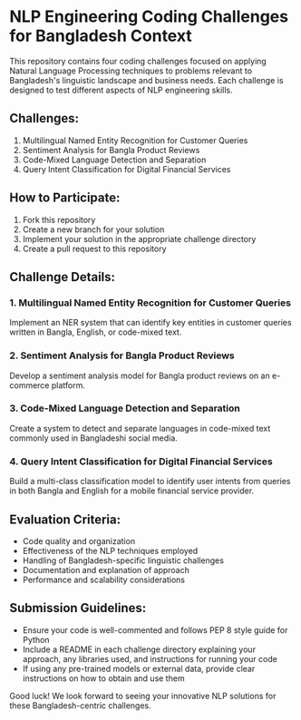 # NLP Engineering Coding Challenges for Bangladesh Context

This repository contains four coding challenges focused on applying Natural Language Processing techniques to problems relevant to Bangladesh's linguistic landscape and business needs. Each challenge is designed to test different aspects of NLP engineering skills.

## Challenges:

1. Multilingual Named Entity Recognition for Customer Queries
2. Sentiment Analysis for Bangla Product Reviews
3. Code-Mixed Language Detection and Separation
4. Query Intent Classification for Digital Financial Services

## How to Participate:

1. Fork this repository
2. Create a new branch for your solution
3. Implement your solution in the appropriate challenge directory
4. Create a pull request to this repository

## Challenge Details:

### 1. Multilingual Named Entity Recognition for Customer Queries
Implement an NER system that can identify key entities in customer queries written in Bangla, English, or code-mixed text.

### 2. Sentiment Analysis for Bangla Product Reviews
Develop a sentiment analysis model for Bangla product reviews on an e-commerce platform.

### 3. Code-Mixed Language Detection and Separation
Create a system to detect and separate languages in code-mixed text commonly used in Bangladeshi social media.

### 4. Query Intent Classification for Digital Financial Services
Build a multi-class classification model to identify user intents from queries in both Bangla and English for a mobile financial service provider.

## Evaluation Criteria:

- Code quality and organization
- Effectiveness of the NLP techniques employed
- Handling of Bangladesh-specific linguistic challenges
- Documentation and explanation of approach
- Performance and scalability considerations

## Submission Guidelines:

- Ensure your code is well-commented and follows PEP 8 style guide for Python
- Include a README in each challenge directory explaining your approach, any libraries used, and instructions for running your code
- If using any pre-trained models or external data, provide clear instructions on how to obtain and use them

Good luck! We look forward to seeing your innovative NLP solutions for these Bangladesh-centric challenges.